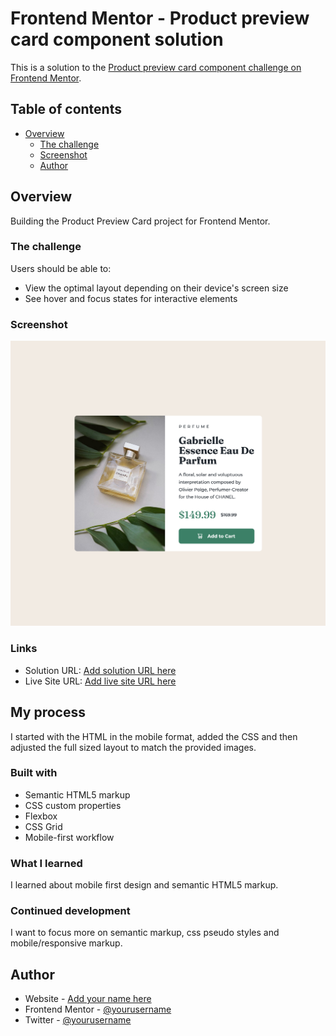 # Frontend Mentor - Product preview card component solution

This is a solution to the [Product preview card component challenge on Frontend Mentor](https://www.frontendmentor.io/challenges/product-preview-card-component-GO7UmttRfa). 

## Table of contents

- [Overview](#overview)
  - [The challenge](#the-challenge)
  - [Screenshot](#screenshot)
  - [Author](#author)


## Overview

Building the Product Preview Card project for Frontend Mentor.

### The challenge

Users should be able to:

- View the optimal layout depending on their device's screen size
- See hover and focus states for interactive elements

### Screenshot

![](./images/Product%20preview%20card.png)

### Links

- Solution URL: [Add solution URL here](https://your-solution-url.com)
- Live Site URL: [Add live site URL here](https://your-live-site-url.com)

## My process

I started with the HTML in the mobile format, added the CSS and then adjusted the full sized layout to match the provided images.

### Built with

- Semantic HTML5 markup
- CSS custom properties
- Flexbox
- CSS Grid
- Mobile-first workflow

### What I learned

I learned about mobile first design and semantic HTML5 markup.

### Continued development

I want to focus more on semantic markup, css pseudo styles and mobile/responsive markup.

## Author

- Website - [Add your name here](https://www.your-site.com)
- Frontend Mentor - [@yourusername](https://www.frontendmentor.io/profile/yourusername)
- Twitter - [@yourusername](https://www.twitter.com/yourusername)



